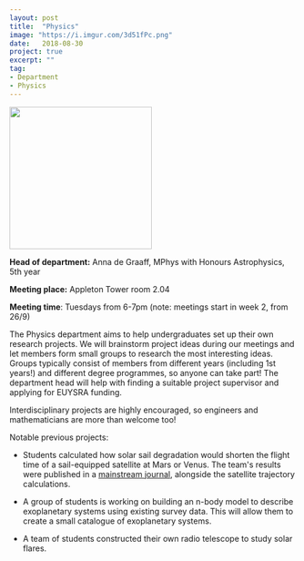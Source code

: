 ```yaml
---
layout: post
title:  "Physics"
image: "https://i.imgur.com/3d51fPc.png"
date:   2018-08-30
project: true
excerpt: ""
tag:
- Department
- Physics
---
```


<img src="https://scontent-lht6-1.xx.fbcdn.net/v/t1.0-9/21369151_507191452960581_363698714970677409_n.png?_nc_cat=0&oh=9f32c34cc3e95afd07189e5116eeb0f4&oe=5BF83104" width="250px" height="250px"/>

**Head of department:** Anna de Graaff, MPhys with Honours Astrophysics, 5th year

**Meeting place:**  Appleton Tower room 2.04

**Meeting time**: Tuesdays from 6-7pm (note: meetings start in week 2, from 26/9)

The Physics department aims to help undergraduates set up their own research projects. We will brainstorm project ideas during our meetings and let members form small groups to research the most interesting ideas. Groups typically consist of members from different years (including 1st years!) and different degree programmes, so anyone can take part! The department head will help with finding a suitable project supervisor and applying for EUYSRA funding.  

Interdisciplinary projects are highly encouraged, so engineers and mathematicians are more than welcome too!  

Notable previous projects:  
- Students calculated how solar sail degradation would shorten the flight time of a sail-equipped satellite at Mars or Venus. The team's results were published in a [mainstream journal](https://arc.aiaa.org/doi/abs/10.2514/1.G000465?journalCode=jgcd), alongside the satellite trajectory calculations.

- A group of students is working on building an n-body model to describe exoplanetary systems using existing survey data. This will allow them to create a small catalogue of exoplanetary systems.
- A team of students constructed their own radio telescope to study solar flares.
